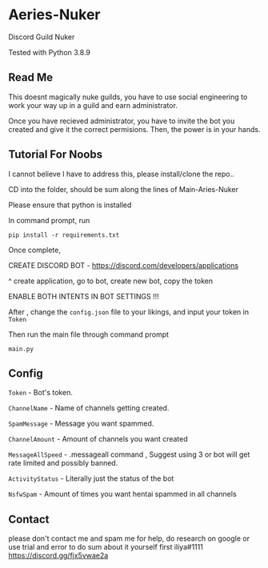 # Aeries-Nuker
Discord Guild Nuker

Tested with Python 3.8.9

## Read Me

This doesnt magically nuke guilds, you have to use social engineering to work your way up in a guild and earn administrator.

Once you have recieved administrator, you have to invite the bot you created and give it the correct permisions.
Then, the power is in your hands.

## Tutorial For Noobs

I cannot believe I have to address this, please install/clone the repo..

CD into the folder, should be sum along the lines of Main-Aries-Nuker

Please ensure that python is installed

In command prompt, run

`pip install -r requirements.txt`

Once complete,

CREATE DISCORD BOT - https://discord.com/developers/applications

^ create application, go to bot, create new bot, copy the token

ENABLE BOTH INTENTS IN BOT SETTINGS !!!

After , change the `config.json` file to your likings, and input your token in `Token`

Then run the main file through command prompt

`main.py`

## Config
`Token` - Bot's token.

`ChannelName` - Name of channels getting created.

`SpamMessage` - Message you want spammed.

`ChannelAmount` - Amount of channels you want created

`MessageAllSpeed` - .messageall command , Suggest using 3 or bot will get rate limited and possibly banned.

`ActivityStatus` - Literally just the status of the bot

`NsfwSpam` - Amount of times you want hentai spammed in all channels

## Contact
please don't contact me and spam me for help, 
do research on google or use trial and error to do sum about it yourself first
iliya#1111
https://discord.gg/fjx5vwae2a
